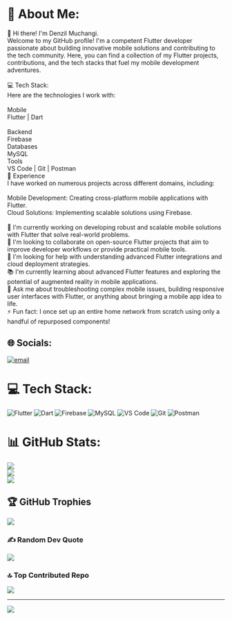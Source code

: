 # 💫 About Me:
👋 Hi there! I'm Denzil Muchangi.<br>Welcome to my GitHub profile! I'm a competent Flutter developer passionate about building innovative mobile solutions and contributing to the tech community. Here, you can find a collection of my Flutter projects, contributions, and the tech stacks that fuel my mobile development adventures.<br><br>💻 Tech Stack:<br>Here are the technologies I work with:<br><br>Mobile<br>Flutter | Dart<br><br>Backend<br>Firebase<br>Databases<br>MySQL<br>Tools<br>VS Code | Git | Postman<br>🌟 Experience<br>I have worked on numerous projects across different domains, including:<br><br>Mobile Development: Creating cross-platform mobile applications with Flutter.<br>Cloud Solutions: Implementing scalable solutions using Firebase.<br><br>🔭 I'm currently working on developing robust and scalable mobile solutions with Flutter that solve real-world problems.<br>🤝 I'm looking to collaborate on open-source Flutter projects that aim to improve developer workflows or provide practical mobile tools.<br>🌱 I'm looking for help with understanding advanced Flutter integrations and cloud deployment strategies.<br>📚 I'm currently learning about advanced Flutter features and exploring the potential of augmented reality in mobile applications.<br>💬 Ask me about troubleshooting complex mobile issues, building responsive user interfaces with Flutter, or anything about bringing a mobile app idea to life.<br>⚡ Fun fact: I once set up an entire home network from scratch using only a handful of repurposed components!


## 🌐 Socials:
[![email](https://img.shields.io/badge/Email-D14836?logo=gmail&logoColor=white)](mailto:njagidenzil@gmail.com)

# 💻 Tech Stack:
![Flutter](https://img.shields.io/badge/Flutter-%2302569B.svg?style=for-the-badge&logo=Flutter&logoColor=white) ![Dart](https://img.shields.io/badge/dart-%230175C2.svg?style=for-the-badge&logo=dart&logoColor=white) ![Firebase](https://img.shields.io/badge/firebase-%23039BE5.svg?style=for-the-badge&logo=firebase) ![MySQL](https://img.shields.io/badge/mysql-4479A1.svg?style=for-the-badge&logo=mysql&logoColor=white) ![VS Code](https://img.shields.io/badge/Visual%20Studio%20Code-0078d4.svg?style=for-the-badge&logo=visual-studio-code&logoColor=white) ![Git](https://img.shields.io/badge/git-%23F05033.svg?style=for-the-badge&logo=git&logoColor=white) ![Postman](https://img.shields.io/badge/Postman-FF6C37?style=for-the-badge&logo=postman&logoColor=white)
# 📊 GitHub Stats:
![](https://github-readme-stats.vercel.app/api?username=denzil-muchangi&theme=transparent&hide_border=false&include_all_commits=true&count_private=true)<br/>
![](https://nirzak-streak-stats.vercel.app/?user=denzil-muchangi&theme=transparent&hide_border=false)<br/>
![](https://github-readme-stats.vercel.app/api/top-langs/?username=denzil-muchangi&theme=transparent&hide_border=false&include_all_commits=true&count_private=true&layout=compact)

## 🏆 GitHub Trophies
![](https://github-profile-trophy.vercel.app/?username=denzil-muchangi&theme=radical&no-frame=false&no-bg=true&margin-w=4)

### ✍️ Random Dev Quote
![](https://quotes-github-readme.vercel.app/api?type=horizontal&theme=radical)

### 🔝 Top Contributed Repo
![](https://github-contributor-stats.vercel.app/api?username=denzil-muchangi&limit=5&theme=dark&combine_all_yearly_contributions=true)

---
[![](https://visitcount.itsvg.in/api?id=denzil-muchangi&icon=0&color=0)](https://visitcount.itsvg.in)

<!-- Proudly created with GPRM ( https://gprm.itsvg.in ) -->

